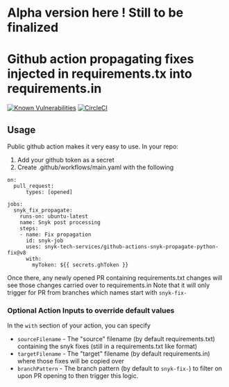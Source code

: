 # Alpha version here ! Still to be finalized

# Github action propagating fixes injected in requirements.tx into requirements.in
[![Known Vulnerabilities](https://snyk.io/test/github/snyk-tech-services/github-actions-snyk-propagate-python-fix/badge.svg?targetFile=package.json)](https://snyk.io/test/github/snyk-tech-services/github-actions-snyk-propagate-python-fix?targetFile=package.json)
[![CircleCI](https://circleci.com/gh/snyk-tech-services/github-actions-snyk-propagate-python-fix.svg?style=svg)](https://circleci.com/gh/snyk-tech-services/github-actions-snyk-propagate-python-fix)

## Usage

Public github action makes it very easy to use. 
In your repo:
1. Add your github token as a secret
2. Create .github/workflows/main.yaml with the following

```
on: 
  pull_request:
      types: [opened]

jobs:
  snyk_fix_propagate:
    runs-on: ubuntu-latest
    name: Snyk post processing
    steps:
    - name: Fix propagation
      id: snyk-job
      uses: snyk-tech-services/github-actions-snyk-propagate-python-fix@v8
      with:
        myToken: ${{ secrets.ghToken }}
```
        

Once there, any newly opened PR containing requirements.txt changes will see those changes carried over to requirements.in
Note that it will only trigger for PR from branches which names start with `snyk-fix-`

### Optional Action Inputs to override default values
In the `with` section of your action, you can specify
- `sourceFilename` - The "source" filename (by default requirements.txt) containing the snyk fixes (still in a requirements.txt like format)
- `targetFilename` - The "target" filename (by default requirements.in) where those fixes will be copied over
- `branchPattern` - The branch pattern (by default to `snyk-fix-`) to filter on upon PR opening to then trigger this logic.

